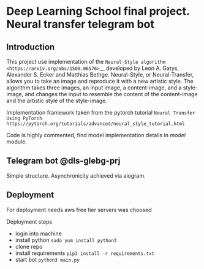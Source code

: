 Deep Learning School final project. Neural transfer telegram bot
=============================

Introduction
------------
This project use implementation of the `Neural-Style algorithm <https://arxiv.org/abs/1508.06576>`__
developed by Leon A. Gatys, Alexander S. Ecker and Matthias Bethge.
Neural-Style, or Neural-Transfer, allows you to take an image and
reproduce it with a new artistic style. The algorithm takes three images,
an input image, a content-image, and a style-image, and changes the input 
to resemble the content of the content-image and the artistic style of the style-image.

Implementation framework taken from the pytorch tutorial `Neural Transfer Using PyTorch https://pytorch.org/tutorials/advanced/neural_style_tutorial.html`

Code is highly commented, find model implementation details in _model_ module.

Telegram bot @dls-glebg-prj
----
Simple structure. Asynchronicity achieved via aiogram.

Deployment
---
For deployment needs aws free tier servers was choosed

Deployment steps
- login into machine
- install python ```sudo yum install python3```
- clone repo
- install requirements ```pip3 install -r requirements.txt```
- start bot ```python3 main.py```